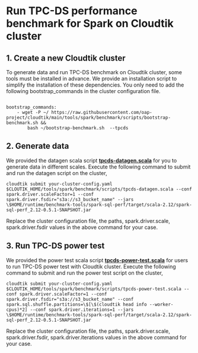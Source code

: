 # Run TPC-DS performance benchmark for Spark on Cloudtik cluster

## 1. Create a new Cloudtik cluster
To generate data and run TPC-DS benchmark on Cloudtik cluster, some tools must be installed in advance.
We provide an installation script to simplify the installation of these dependencies. You only need to add the following bootstrap_commands in the cluster configuration file.
```buildoutcfg

bootstrap_commands:
    - wget -P ~/ https://raw.githubusercontent.com/oap-project/cloudtik/main/tools/spark/benchmark/scripts/bootstrap-benchmark.sh &&
        bash ~/bootstrap-benchmark.sh  --tpcds
```

## 2. Generate data

We provided the datagen scala script **[tpcds-datagen.scala](./scripts/tpcds-datagen.scala)** for you to generate data in different scales.
Execute the following command to submit and run the datagen script on the cluster,
```buildoutcfg
cloudtik submit your-cluster-config.yaml $CLOUTIK_HOME/tools/spark/benchmark/scripts/tpcds-datagen.scala --conf spark.driver.scaleFactor=1 --conf spark.driver.fsdir="s3a://s3_bucket_name" --jars \$HOME/runtime/benchmark-tools/spark-sql-perf/target/scala-2.12/spark-sql-perf_2.12-0.5.1-SNAPSHOT.jar
```
Replace the cluster configuration file, the paths, spark.driver.scale, spark.driver.fsdir values in the above command for your case.

## 3. Run TPC-DS power test

We provided the power test scala script **[tpcds-power-test.scala](./scripts/tpcds-power-test.scala)** for users to run TPC-DS power test with Cloudtik cluster.
Execute the following command to submit and run the power test script on the cluster,
```buildoutcfg
cloudtik submit your-cluster-config.yaml $CLOUTIK_HOME/tools/spark/benchmark/scripts/tpcds-power-test.scala --conf spark.driver.scaleFactor=1 --conf spark.driver.fsdir="s3a://s3_bucket_name" --conf spark.sql.shuffle.partitions=\$[\$(cloudtik head info --worker-cpus)*2] --conf spark.driver.iterations=1 --jars \$HOME/runtime/benchmark-tools/spark-sql-perf/target/scala-2.12/spark-sql-perf_2.12-0.5.1-SNAPSHOT.jar
```
Replace the cluster configuration file, the paths, spark.driver.scale, spark.driver.fsdir, spark.driver.iterations values in the above command for your case. 
